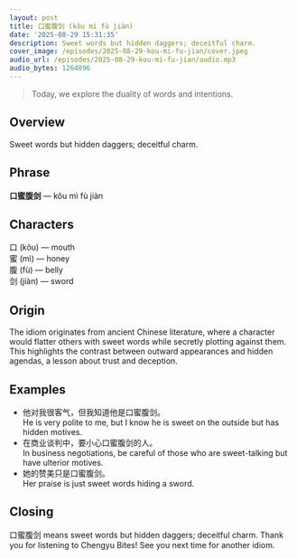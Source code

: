 ```yaml
---
layout: post
title: 口蜜腹剑 (kǒu mì fù jiàn)
date: '2025-08-29 15:31:35'
description: Sweet words but hidden daggers; deceitful charm.
cover_image: /episodes/2025-08-29-kou-mi-fu-jian/cover.jpeg
audio_url: /episodes/2025-08-29-kou-mi-fu-jian/audio.mp3
audio_bytes: 1264896
---
```


> Today, we explore the duality of words and intentions.

## Overview
Sweet words but hidden daggers; deceitful charm.

## Phrase
**口蜜腹剑** — kǒu mì fù jiàn
## Characters


口 (kǒu) — mouth  
蜜 (mì) — honey  
腹 (fù) — belly  
剑 (jiàn) — sword


## Origin
The idiom originates from ancient Chinese literature, where a character would flatter others with sweet words while secretly plotting against them. This highlights the contrast between outward appearances and hidden agendas, a lesson about trust and deception.

## Examples
- 他对我很客气，但我知道他是口蜜腹剑。<br>He is very polite to me, but I know he is sweet on the outside but has hidden motives.
- 在商业谈判中，要小心口蜜腹剑的人。<br>In business negotiations, be careful of those who are sweet-talking but have ulterior motives.
- 她的赞美只是口蜜腹剑。<br>Her praise is just sweet words hiding a sword.

## Closing
口蜜腹剑 means sweet words but hidden daggers; deceitful charm. Thank you for listening to Chengyu Bites! See you next time for another idiom.
